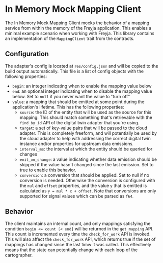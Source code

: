 # In Memory Mock Mapping Client

The In Memory Mock Mapping Client mocks the behavior of a mapping service from within the memory of the Freyja application. This enables a minimal example scenario when working with Freyja. This library contains an implementation of the `MappingClient` trait from the contracts.

## Configuration

The adapter's config is located at `res/config.json` and will be copied to the build output automatically. This file is a list of config objects with the following properties:

- `begin`: an integer indicating when to enable the mapping value below
- `end`: an optional integer indicating when to disable the mapping value below. Set to `null` if you never want the value to "turn off"
- `value`: a mapping that should be emitted at some point during the application's lifetime. This has the following properties:
    - `source`: the ID of the entity that will be used as the source for this mapping. This should match something that's retrievable with the `find_by_id` API of the digital twin adapter that you're using.
    - `target`: a set of key-value pairs that will be passed to the cloud adapter. This is completely freeform, and will potentially be used by the cloud adapter to help with addressing the correct digital twin instance and/or properties for upstream data emissions.
    - `interval_ms`: the interval at which the entity should be queried for changes
    - `emit_on_change`: a value indicating whether data emission should be skipped if the value hasn't changed since the last emission. Set to true to enable this behavior.
    - `conversion`: a conversion that should be applied. Set to null if no conversion is needed. Otherwise the conversion is configured with the `mul` and `offset` properties, and the value `y` that is emitted is calculated as `y = mul * x + offset`. Note that conversions are only supported for signal values which can be parsed as `f64`.

## Behavior

The client maintains an internal count, and only mappings satisfying the condition `begin <= count [< end]` will be returned in the `get_mapping` API. This count is incremented every time the `check_for_work` API is invoked. This will also affect the `check_for_work` API, which returns true if the set of mappings has changed since the last timw it was called. This effectively means that the state can potentially change with each loop of the cartographer.

